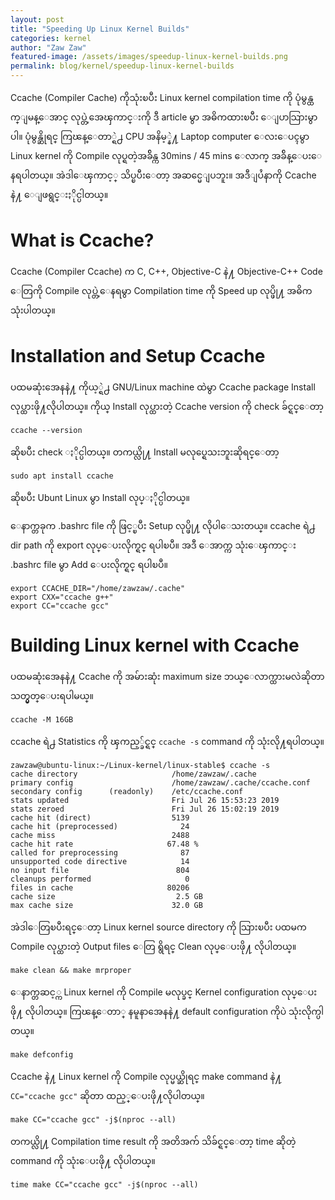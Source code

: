 ```yaml
---
layout: post
title: "Speeding Up Linux Kernel Builds"
categories: kernel
author: "Zaw Zaw"
featured-image: /assets/images/speedup-linux-kernel-builds.png
permalink: blog/kernel/speedup-linux-kernel-builds
---
```


Ccache (Compiler Cache) ကိုသုံးၿပီး Linux kernel compilation time ကို ပုံမွန္ထက္ျမန္ေအာင္ လုပ္တဲ့အေၾကာင္းကို ဒီ article မွာ အဓိကထားၿပီး ေျပာသြားမွာပါ။ ပုံမွန္ဆိုရင္ ကြၽန္ေတာ္ရဲ႕ CPU အနိမ့္နဲ႔ Laptop computer ေလးေပၚမွာ Linux kernel ကို Compile လုပ္ရတဲ့အခ်ိန္က 30mins / 45 mins ေလာက္ အခ်ိန္ေပးေနရပါတယ္။ အဲဒါေၾကာင့္ သိပ္ၿပီးေတာ့ အဆင္မေျပဘူး။ အဒီျပႆနာကို Ccache နဲ႔ ေျဖရွင္းႏိုင္ပါတယ္။

# What is Ccache?
Ccache (Compiler Ccache) က C, C++, Objective-C နဲ႔ Objective-C++ Code ေတြကို Compile လုပ္တဲ့ေနရမွာ Compilation time ကို Speed up  လုပ္ဖို႔ အဓိက သုံးပါတယ္။

# Installation and Setup Ccache
ပထမဆုံးအေနနဲ႔ ကိုယ့္ရဲ႕ GNU/Linux machine ထဲမွာ Ccache package Install လုပ္ထားဖို႔လိုပါတယ္။
ကိုယ္ Install လုပ္ထားတဲ့ Ccache version ကို check ခ်င္ရင္ေတာ့

```
ccache --version
```

ဆိုၿပီး check ႏိုင္ပါတယ္။
တကယ္လို႔ Install မလုပ္ရေသးဘူးဆိုရင္ေတာ့

```
sudo apt install ccache
```

ဆိုၿပီး Ubunt Linux မွာ Install လုပ္ႏိုင္ပါတယ္။

ေနာက္တခုက .bashrc file ကို ဖြင့္ၿပီး Setup လုပ္ဖို႔ လိုပါေသးတယ္။
ccache ရဲ႕ dir path ကို export လုပ္ေပးလိုက္ရင္ ရပါၿပီ။ အဒီ ေအာက္က သုံးေၾကာင္း .bashrc file မွာ Add ေပးလိုက္ရင္ ရပါၿပီ။

```
export CCACHE_DIR="/home/zawzaw/.cache"
export CXX="ccache g++"
export CC="ccache gcc"
```

# Building Linux kernel with Ccache
ပထမဆုံးအေနနဲ႔ Ccache ကို အမ်ားဆုံး maximum size ဘယ္ေလာက္ထားမလဲဆိုတာ သတ္မွတ္ေပးရပါမယ္။
```
ccache -M 16GB
```
ccache ရဲ႕ Statistics ကို ၾကည့္ခ်င္ရင္ `ccache -s` command ကို သုံးလို႔ရပါတယ္။
```
zawzaw@ubuntu-linux:~/Linux-kernel/linux-stable$ ccache -s
cache directory                     /home/zawzaw/.cache
primary config                      /home/zawzaw/.cache/ccache.conf
secondary config      (readonly)    /etc/ccache.conf
stats updated                       Fri Jul 26 15:53:23 2019
stats zeroed                        Fri Jul 26 15:02:19 2019
cache hit (direct)                  5139
cache hit (preprocessed)              24
cache miss                          2488
cache hit rate                     67.48 %
called for preprocessing              87
unsupported code directive            14
no input file                        804
cleanups performed                     0
files in cache                     80206
cache size                           2.5 GB
max cache size                      32.0 GB
```

အဲဒါေတြၿပီးရင္ေတာ့ Linux kernel source directory ကို သြားၿပီး ပထမက Compile လုပ္ထားတဲ့ Output files ေတြ ရွိရင္ Clean လုပ္ေပးဖို႔ လိုပါတယ္။
```
make clean && make mrproper
```

ေနာက္တဆင့္က Linux kernel ကို Compile မလုပ္ခင္ Kernel configuration လုပ္ေပးဖို႔ လိုပါတယ္။ ကြၽန္ေတာ္ နမူနာအေနနဲ႔ default configuration ကိုပဲ သုံးလိုက္ပါတယ္။
```
make defconfig
```

Ccache နဲ႔ Linux kernel ကို Compile လုပ္မယ္ဆိုရင္ make command နဲ႔ `CC="ccache gcc"` ဆိုတာ ထည့္ေပးဖို႔လိုပါတယ္။
```
make CC="ccache gcc" -j$(nproc --all)
```

တကယ္လို႔ Compilation time result ကို အတိအက် သိခ်င္ရင္ေတာ့ time ဆိုတဲ့ command ကို သုံးေပးဖို႔ လိုပါတယ္။
```
time make CC="ccache gcc" -j$(nproc --all)
```

